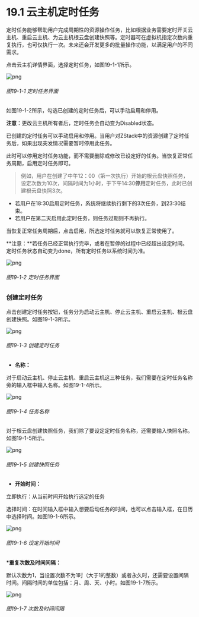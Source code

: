 # 19.1 云主机定时任务

定时任务能够帮助用户完成周期性的资源操作任务，比如根据业务需要定时开关云主机、重启云主机、为云主机根云盘创建快照等。定时器可在虚拟机指定次数内重复执行，也可仅执行一次。未来还会开发更多的批量操作功能，以满足用户的不同需求。

点击云主机详情界面，选择定时任务，如图19-1-1所示。

![png](../images/19-1-1.png "图19-1-1 定时任务界面")

###### 图19-1-1 定时任务界面

如图19-1-2所示，勾选已创建的定时任务后，可以手动启用和停用。

**注意**：更改云主机所有者后，定时任务会自动变为Disabled状态。

已创建的定时任务可以手动启用和停用。当用户对ZStack中的资源创建了定时任务后，如果出现突发情况需要暂时停用此任务。

此时可以停用定时任务功能，而不需要删除或修改已设定好的任务。当恢复正常任务周期，启用定时任务即可。

> 例如，用户在创建了中午12：00（第一次执行）开始的根云盘快照任务，设定次数为10次，间隔时间为1小时，于下午14:30**停用**定时任务，此时已创建根云盘快照3次。
* 若用户在18:30启用定时任务，系统将继续执行剩下的3次任务，到23:30结束。
* 若用户在第二天启用此定时任务，则任务过期则不再执行。

当恢复正常任务周期后，点击启用，所选定时任务就可以恢复正常使用了。

**注意：**若任务已经正常执行完毕，或者在暂停的过程中已经超出设定时间。定时任务状态自动变为done，所有定时任务以系统时间为准。

![png](../images/19-1-2.png "图19-1-2 定时任务界面")

###### 图19-1-2 定时任务界面

### 创建定时任务

点击创建定时任务按钮，任务分为启动云主机、停止云主机、重启云主机、根云盘创建快照。如图19-1-3所示。

![png](../images/19-1-3.png "图19-1-3 创建定时任务")

###### 图19-1-3 创建定时任务

* **名称：**

对于启动云主机、停止云主机、重启云主机这三种任务，我们需要在定时任务名称旁的输入框中输入名称。如图19-1-4所示。

![png](../images/19-1-4.png "图19-1-4 任务名称")

###### 图19-1-4 任务名称

对于根云盘创建快照任务，我们除了要设定定时任务名称，还需要输入快照名称。如图19-1-5所示。

![png](../images/19-1-5.png "图19-1-5 创建快照任务")

###### 图19-1-5 创建快照任务

* **开始时间：**

立即执行：从当前时间开始执行选定的任务

选择时间：在时间输入框中输入想要启动任务的时间，也可以点击输入框，在日历中选择时间。如图19-1-6所示。

![png](../images/19-1-6.png "图19-1-6 设定开始时间")

###### 图19-1-6 设定开始时间

**\*重复次数及时间间隔：**

默认次数为1，当设置次数不为1时（大于1的整数）或者永久时，还需要设置间隔时间。间隔时间的单位包括：月、周、天、小时。如图19-1-7所示。

![png](../images/19-1-7.png "图19-1-7 次数及时间间隔")

###### 图19-1-7 次数及时间间隔

